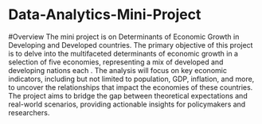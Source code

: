# Data-Analytics-Mini-Project

#Overview
The mini project is on Determinants of Economic Growth in Developing and Developed countries.
The primary objective of this project is to delve into the multifaceted determinants of economic growth in a selection of five economies, representing a mix of developed and developing nations each . The analysis will focus on key economic indicators, including but not limited to population, GDP, inflation, and more, to uncover the relationships that impact the economies of these countries. The project aims to bridge the gap between theoretical expectations and real-world scenarios, providing actionable insights for policymakers and researchers.

